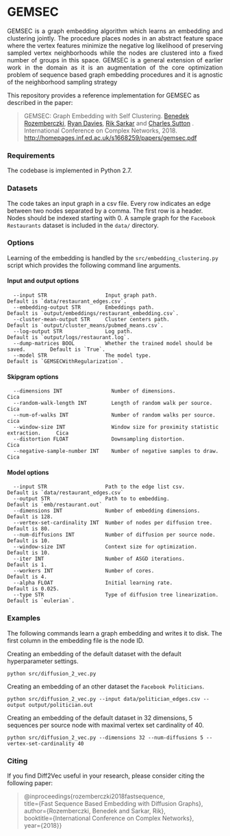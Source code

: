 GEMSEC
============================================
<p align="justify">
GEMSEC is a graph embedding algorithm which learns an embedding and clustering jointly. The procedure places nodes in an abstract feature space where the vertex features minimize the negative log likelihood of preserving sampled vertex neighborhoods while the nodes are clustered into a fixed number of groups in this space. GEMSEC is a general extension of earlier work in the domain as it is an augmentation of the core optimization problem of sequence based graph embedding procedures and it is agnostic of the neighborhood sampling strategy
</p>

This repository provides a reference implementation for GEMSEC as described in the paper:
> GEMSEC: Graph Embedding with Self Clustering.
> [Benedek Rozemberczki](http://homepages.inf.ed.ac.uk/s1668259/), [Ryan Davies](https://www.inf.ed.ac.uk/people/students/Ryan_Davies.html), [Rik Sarkar](https://homepages.inf.ed.ac.uk/rsarkar/) and [Charles Sutton](http://homepages.inf.ed.ac.uk/csutton/) .
> International Conference on Complex Networks, 2018.
> http://homepages.inf.ed.ac.uk/s1668259/papers/gemsec.pdf


### Requirements

The codebase is implemented in Python 2.7.

### Datasets

The code takes an input graph in a csv file. Every row indicates an edge between two nodes separated by a comma. The first row is a header. Nodes should be indexed starting with 0. A sample graph for the `Facebook Restaurants` dataset is included in the  `data/` directory.

### Options

Learning of the embedding is handled by the `src/embedding_clustering.py` script which provides the following command line arguments.

#### Input and output options

```
  --input STR                   Input graph path.                                 Default is `data/restaurant_edges.csv`.
  --embedding-output STR        Embeddings path.                                  Default is `output/embeddings/restaurant_embedding.csv`.
  --cluster-mean-output STR     Cluster centers path.                             Default is `output/cluster_means/pubmed_means.csv`.
  --log-output STR              Log path.                                         Default is `output/logs/restaurant.log`.
  --dump-matrices BOOL          Whether the trained model should be saved.        Default is `True`.
  --model STR                   The model type.                                   Default is `GEMSECWithRegularization`.
```


#### Skipgram options

```
  --dimensions INT                Number of dimensions.                               Cica
  --random-walk-length INT        Length of random walk per source.                   Cica
  --num-of-walks INT              Number of random walks per source.                  cica
  --window-size INT               Window size for proximity statistic extraction.     Cica
  --distortion FLOAT              Downsampling distortion.                            Cica
  --negative-sample-number INT    Number of negative samples to draw.                 Cica
```


#### Model options

```
  --input STR                   Path to the edge list csv.                Default is `data/restaurant_edges.csv`
  --output STR                  Path to to embedding.                     Default is `emb/restaurant.out`
  --dimensions INT              Number of embedding dimensions.           Default is 128.
  --vertex-set-cardinality INT  Number of nodes per diffusion tree.       Default is 80.
  --num-diffusions INT          Number of diffusion per source node.      Default is 10.
  --window-size INT             Context size for optimization.            Default is 10.
  --iter INT                    Number of ASGD iterations.                Default is 1.
  --workers INT                 Number of cores.                          Default is 4.
  --alpha FLOAT                 Initial learning rate.                    Default is 0.025.
  --type STR                    Type of diffusion tree linearization.     Default is `eulerian`.
```

### Examples

The following commands learn a graph embedding and writes it to disk. The first column in the embedding file is the node ID.

Creating an embedding of the default dataset with the default hyperparameter settings.

```
python src/diffusion_2_vec.py
```
Creating an embedding of an other dataset the `Facebook Politicians`.

```
python src/diffusion_2_vec.py --input data/politician_edges.csv --output output/politician.out
```

Creating an embedding of the default dataset in 32 dimensions, 5 sequences per source node with maximal vertex set cardinality of 40.

```
python src/diffusion_2_vec.py --dimensions 32 --num-diffusions 5 --vertex-set-cardinality 40
```

### Citing

If you find Diff2Vec useful in your research, please consider citing the following paper:

>@inproceedings{rozemberczki2018fastsequence,  
  title={Fast Sequence Based Embedding with Diffusion Graphs},  
  author={Rozemberczki, Benedek and Sarkar, Rik},  
  booktitle={International Conference on Complex Networks},  
  year={2018}}
